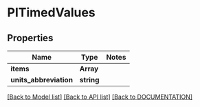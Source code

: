 # PITimedValues

## Properties
Name | Type | Notes
------------ | ------------- | -------------
**items** | **Array<PITimedValue>**
**units_abbreviation** | **string**

[[Back to Model list]](../../DOCUMENTATION.md#documentation-for-models) [[Back to API list]](../../DOCUMENTATION.md#documentation-for-api-endpoints) [[Back to DOCUMENTATION]](../../DOCUMENTATION.md)
